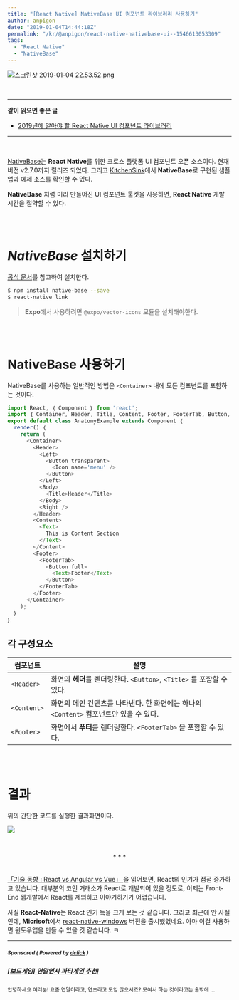 ```yaml
---
title: "[React Native] NativeBase UI 컴포넌트 라이브러리 사용하기"
author: anpigon
date: "2019-01-04T14:44:18Z"
permalink: "/kr/@anpigon/react-native-nativebase-ui--1546613053309"
tags:
  - "React Native"
  - "NativeBase"
---
```

![스크린샷 2019-01-04 22.53.52.png](https://ipfs.busy.org/ipfs/QmaAcpZKKJHfu5ctwX6rpSR6NDRFLL3eJYvJwdRrsQTKAt)

<br>

___

**같이 읽으면 좋은 글**
* [2019년에 알아야 할 React Native UI 컴포넌트 라이브러리](https://blog.bitsrc.io/11-react-native-component-libraries-you-should-know-in-2018-71d2a8e33312)

___

<br>

[NativeBase](https://nativebase.io)는 **React Native**를 위한 크로스 플랫폼 UI 컴포넌트 오픈 소스이다. 현재 버전 v2.7.0까지 릴리즈 되었다. 그리고 [KitchenSink](https://nativebase.io/kitchen-sink-app)에서 **NativeBase**로 구현된 샘플 앱과 예제 소스를 확인할 수 있다.

**NativeBase** 처럼 미리 만들어진 UI 컴포넌트 툴킷을 사용하면, **React Native** 개발 시간을 절약할 수 있다.



<br><br>

# *NativeBase* 설치하기

[공식 문서](https://docs.nativebase.io/docs/GetStarted.html)를 참고하여 설치한다. 

```bash
$ npm install native-base --save
$ react-native link
```
> **Expo**에서 사용하려면 `@expo/vector-icons` 모듈을 설치해야한다.

<br><br>

# NativeBase 사용하기

NativeBase를 사용하는 일반적인 방법은 `<Container>` 내에 모든 컴포넌트를 포함하는 것이다.

```js
import React, ｛ Component ｝ from 'react';
import ｛ Container, Header, Title, Content, Footer, FooterTab, Button, Left, Right, Body, Icon, Text ｝ from 'native-base';
export default class AnatomyExample extends Component ｛
  render() ｛
    return (
      <Container>
        <Header>
          <Left>
            <Button transparent>
              <Icon name='menu' />
            </Button>
          </Left>
          <Body>
            <Title>Header</Title>
          </Body>
          <Right />
        </Header>
        <Content>
          <Text>
            This is Content Section
          </Text>
        </Content>
        <Footer>
          <FooterTab>
            <Button full>
              <Text>Footer</Text>
            </Button>
          </FooterTab>
        </Footer>
      </Container>
    );
  ｝
｝
```



## 각 구성요소

| 컴포넌트   | 설명                                                         |
| ---------- | ------------------------------------------------------------ |
| `<Header>` | 화면의 **헤더**를 렌더링한다. `<Button>`, `<Title>` 를 포함할 수 있다. |
| `<Content>`    | 화면의 메인 컨텐츠를 나타낸다. 한 화면에는 하나의 `<Content>` 컴포넌트만 있을 수 있다. |
| `<Footer>`     | 화면에서 **푸터**를 렌더링한다. `<FooterTab>` 을 포함할 수 있다. |

<br><br>

# 결과

위의 간단한 코드를 실행한 결과화면이다.

![](https://steemitimages.com/400x0/https://user-images.githubusercontent.com/3969643/50691156-259f6f80-1073-11e9-8c96-8034c3e9567c.png)

<br><center>* * *</center><br>

[「기술 동향 : React vs Angular vs Vue」 ](https://medium.com/zerotomastery/tech-trends-showdown-react-vs-angular-vs-vue-61ffaf1d8706)을 읽어보면, React의 인기가 점점 증가하고 있습니다. 대부분의 코인 거래소가 React로 개발되어 있을 정도로, 이제는 Front-End 웹개발에서 React를 제외하고 이야기하기가 어렵습니다.

사실 **React-Native**는 React 인기 득을 크게 보는 것 같습니다. 그리고 최근에 안 사실인데, **Micrisoft**에서 [react-native-windows](https://github.com/Microsoft/react-native-windows) 버전을 출시했었네요. 아마 이걸 사용하면 윈도우앱을 만들 수 있을 것 같습니다. ㅋ






---

#####  <sub> **Sponsored ( Powered by [dclick](https://www.dclick.io) )** </sub>
##### [[보드게임] 연말연시 파티게임 추천!](https://api.dclick.io/v1/c?x=eyJhbGciOiJIUzI1NiIsInR5cCI6IkpXVCJ9.eyJjIjoiYW5waWdvbiIsInMiOiJyZWFjdC1uYXRpdmUtbmF0aXZlYmFzZS11aS0tMTU0NjYxMzA1MzMwOSIsImEiOlsidC0xMjkzIl0sInVybCI6Imh0dHBzOi8vc3RlZW1pdC5jb20va3IvQHNhbmd3b29ray8tLTE1NDY0MjQ2NDI0NDgiLCJpYXQiOjE1NDY2MTMwNTMsImV4cCI6MTg2MTk3MzA1M30.Q8_N8AnQ93GCmSYzbq2x00AwodsSMTWym18br9EWOX0)
<sup>안녕하세요 여러분! 요즘 연말이라고, 연초라고 모임 많으시죠? 모여서 하는 것이라고는 술밖에 ...</sup>
</center>